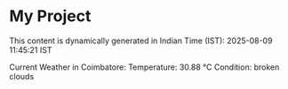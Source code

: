 # My Project

This content is dynamically generated in Indian Time (IST): 2025-08-09 11:45:21 IST


Current Weather in Coimbatore:
Temperature: 30.88 °C
Condition: broken clouds
